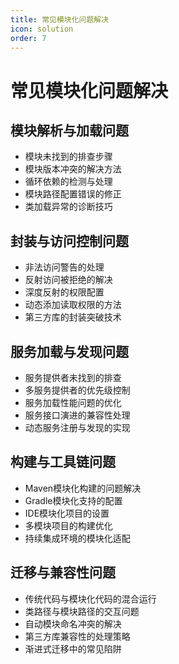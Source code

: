 ```yaml
---
title: 常见模块化问题解决
icon: solution
order: 7
---
```


# 常见模块化问题解决

## 模块解析与加载问题

- 模块未找到的排查步骤
- 模块版本冲突的解决方法
- 循环依赖的检测与处理
- 模块路径配置错误的修正
- 类加载异常的诊断技巧

## 封装与访问控制问题

- 非法访问警告的处理
- 反射访问被拒绝的解决
- 深度反射的权限配置
- 动态添加读取权限的方法
- 第三方库的封装突破技术

## 服务加载与发现问题

- 服务提供者未找到的排查
- 多服务提供者的优先级控制
- 服务加载性能问题的优化
- 服务接口演进的兼容性处理
- 动态服务注册与发现的实现

## 构建与工具链问题

- Maven模块化构建的问题解决
- Gradle模块化支持的配置
- IDE模块化项目的设置
- 多模块项目的构建优化
- 持续集成环境的模块化适配

## 迁移与兼容性问题

- 传统代码与模块化代码的混合运行
- 类路径与模块路径的交互问题
- 自动模块命名冲突的解决
- 第三方库兼容性的处理策略
- 渐进式迁移中的常见陷阱
